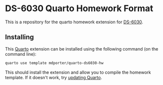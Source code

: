 # DS-6030 Quarto Homework Format

This is a repository for the quarto homework extension for [DS-6030](mdporter.github.io/DS6030).

## Installing

This [Quarto](https://quarto.org) extension can be installed using the following command (on the command line):

```bash
quarto use template mdporter/quarto-ds6030-hw
```

This should install the extension and allow you to compile the homework template. If it doesn't work, try [updating Quarto](https://quarto.org/docs/get-started/).







